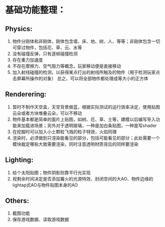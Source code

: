 # 基础功能整理：

## Physics:
1.	物件分刚体和非刚体，刚体包含墙、床、地、树、人、等等；非刚体包含一切可穿过物件，包括花、草、云、水等
2.	没有碰撞反弹，只有逐帧碰撞检测
3.	存在重力加速度
4.	不存在摩擦力、空气阻力等概念，玩家移动便是直接移动
5.	加入射线碰撞的检测，以获得某点打出的射线所触及的物件（用于检测玩家点击屏幕所操作的对象）
总之，可以将全部物件都处理成等大小的正方体

## Renderering:
1.	暂时不制作天空盒，天空背景做蓝，根据实际测试的运行效率决定，使用贴图云朵或者方块堆叠云朵，可以不移动
2.	物件基本都是简单的面片上贴图，如树、花、草、土等，建模以后编写导入功能来加载进场景；另外对于透明玻璃，一种是加白条贴图，一种是写shader
3.	在挖掘时可以加入小土颗粒飞溅的粒子特效，火焰同理
4.	渲染时，必须做到只渲染能看见的部分，包括可能看见的部分；此处需要一个模块裁定哪些大致需要渲染，同时注意透明材质背后的同样要渲染

## Lighting:
1.	给个太阳贴图；物件阴影则靠平行光实现
2.	视剩余时间决定是否添加篝火的光源特效、封闭空间的大AO、物件边缘的lightap式AO与物件贴图本身的AO

## Others:
1.	截图功能
2.	保存游戏数据、读取游戏数据
